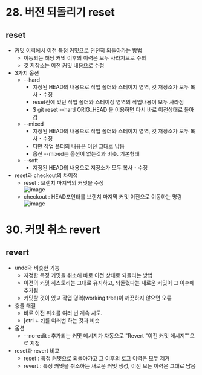 # 28. 버전 되돌리기 reset
## reset
+ 커밋 이력에서 이전 특정 커밋으로 완전히 되돌아가는 방법
  - 이동되는 해당 커밋 이후의 이력은 모두 사라지므로 주의
  - 깃 저장소는 이전 커밋 내용으로 수정
+ 3가지 옵션
  - --hard
    * 지정된 HEAD의 내용으로 작업 폴더와 스테이지 영역, 깃 저장소가 모두 복사・수정
    * reset전에 있던 작업 폴더와 스테이징 영역의 작업내용이 모두 사라짐
    * $ git reset --hard ORIG_HEAD 을 이용하면 다시 바로 이전상태로 돌아감
  - --mixed
    * 지정된 HEAD의 내용으로 작업 폴더와 스테이지 영역, 깃 저장소가 모두 복사・수정
    * 다만 작업 폴더의 내용은 이전 그대로 남음
    * 옵션 --mixed는 옵션이 없는것과 비슷. 기본형태
  - --soft
    * 지정된 HEAD의 내용으로 저장소가 모두 복사・수정
+ reset과  checkout의 차이점
  - reset : 브랜치 마지막의 커밋을 수정  
![image](https://github.com/dbwhdgjs/2023_OSS_dbwhdgjs/assets/127083569/5ed94c38-2b2e-4fa8-9a9d-1753e82d4a97)
  - checkout : HEAD포인터를 브랜치 마지막 커밋 이전으로 이동하는 명령
![image](https://github.com/dbwhdgjs/2023_OSS_dbwhdgjs/assets/127083569/df8e488c-04d6-4109-951f-22ae080dd8d0)

# 30. 커밋 취소 revert
## revert
+ undo와 비슷한 기능
  - 지정한 특정 커밋을 취소해 바로 이전 상태로 되돌리는 방법
  - 이전의 커밋 히스토리는 그대로 유지하고, 되돌렸다는 새로운 커밋이 그 이후에 추가됨
  - 커밋할 것이 있고 작업 영역(working tree)이 깨끗하지 않으면 오류
+ 충돌 해결
  - 바로 이전 취소를 여러 번 계속 시도.
  - [ctrl + z]를 여러번 하는 것과 비슷
+ 옵션
  - --no-edit : 추가되는 커밋 메시지가 자동으로 "Revert "이전 커밋 메시지""으로 지정
+ reset과 revert 비교
  - reset : 특정 커밋으로 되돌아가고 그 이후의 로그 이력은 모두 제거
  - revert : 특정 커밋을 취소하는 새로운 커밋 생성, 이전 모든 이력은 그대로 남음
